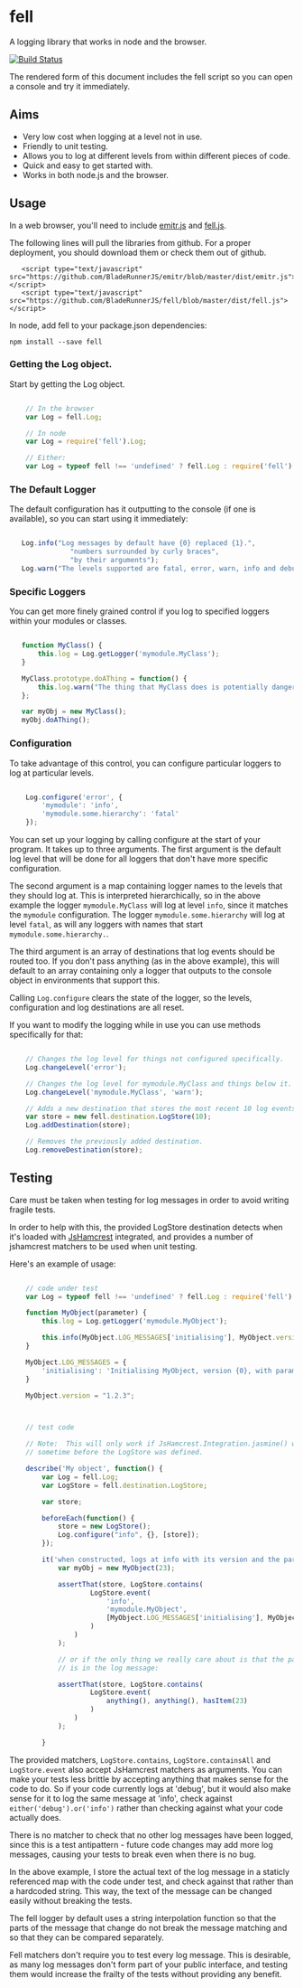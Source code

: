 <script type="text/javascript" src="https://github.com/BladeRunnerJS/emitr/blob/master/dist/emitr.js"></script>
<script type="text/javascript" src="dist/fell.js"></script>

fell
====

A logging library that works in node and the browser.

[![Build Status](https://travis-ci.org/BladeRunnerJS/fell.png)](https://travis-ci.org/BladeRunnerJS/fell)

The rendered form of this document includes the fell script so you can open
a console and try it immediately.

Aims
----

* Very low cost when logging at a level not in use.
* Friendly to unit testing.
* Allows you to log at different levels from within different pieces of code.
* Quick and easy to get started with.
* Works in both node.js and the browser.

Usage
-----

In a web browser, you'll need to include [emitr.js](https://github.com/BladeRunnerJS/emitr/blob/master/dist/emitr.js) and [fell.js](dist/fell.js).

The following lines will pull the libraries from github. For a proper deployment, you should
download them or check them out of github.

```
   <script type="text/javascript" src="https://github.com/BladeRunnerJS/emitr/blob/master/dist/emitr.js"></script>
   <script type="text/javascript" src="https://github.com/BladeRunnerJS/fell/blob/master/dist/fell.js"></script>
```

In node, add fell to your package.json dependencies:

    npm install --save fell

###  Getting the Log object.

Start by getting the Log object.

```javascript

    // In the browser
    var Log = fell.Log;

    // In node
    var Log = require('fell').Log;

    // Either:
    var Log = typeof fell !== 'undefined' ? fell.Log : require('fell').Log;
```

### The Default Logger

The default configuration has it outputting to the console (if one is available), so you can start
using it immediately:

```javascript

   Log.info("Log messages by default have {0} replaced {1}.",
               "numbers surrounded by curly braces",
               "by their arguments");
   Log.warn("The levels supported are fatal, error, warn, info and debug");
```

### Specific Loggers

You can get more finely grained control if you log to specified loggers within your modules or
classes.

```javascript

   function MyClass() {
       this.log = Log.getLogger('mymodule.MyClass');
   }

   MyClass.prototype.doAThing = function() {
       this.log.warn("The thing that MyClass does is potentially dangerous!");
   };

   var myObj = new MyClass();
   myObj.doAThing();
```

### Configuration

To take advantage of this control, you can configure particular loggers to log at particular levels.

```javascript

    Log.configure('error', {
        'mymodule': 'info',
        'mymodule.some.hierarchy': 'fatal'
    });
```

You can set up your logging by calling configure at the start of your program.  It takes up to three
arguments.  The first argument is the default log level that will be done for all loggers that don't
have more specific configuration.

The second argument is a map containing logger names to the levels that they should log at.  This
is interpreted hierarchically, so in the above example the logger `mymodule.MyClass` will log at
level `info`, since it matches the `mymodule` configuration.  The logger `mymodule.some.hierarchy`
will log at level `fatal`, as will any loggers with names that start `mymodule.some.hierarchy.`.

The third argument is an array of destinations that log events should be routed too.  If you don't
pass anything (as in the above example), this will default to an array containing only a logger that
outputs to the console object in environments that support this.

Calling `Log.configure` clears the state of the logger, so the levels, configuration and log
destinations are all reset.

If you want to modify the logging while in use you can use methods specifically for that:

```javascript

    // Changes the log level for things not configured specifically.
    Log.changeLevel('error');

    // Changes the log level for mymodule.MyClass and things below it.
    Log.changeLevel('mymodule.MyClass', 'warn');

    // Adds a new destination that stores the most recent 10 log events.
    var store = new fell.destination.LogStore(10);
    Log.addDestination(store);

    // Removes the previously added destination.
    Log.removeDestination(store);
```

Testing
-------

Care must be taken when testing for log messages in order to avoid writing fragile tests.

In order to help with this, the provided LogStore destination detects when it's loaded with [JsHamcrest](http://danielfm.github.io/jshamcrest)
integrated, and provides a number of jshamcrest matchers to be used when unit testing.

Here's an example of usage:

```javascript

    // code under test
    var Log = typeof fell !== 'undefined' ? fell.Log : require('fell').Log;

    function MyObject(parameter) {
    	this.log = Log.getLogger('mymodule.MyObject');

    	this.info(MyObject.LOG_MESSAGES['initialising'], MyObject.version, parameter);
    }

    MyObject.LOG_MESSAGES = {
    	'initialising': 'Initialising MyObject, version {0}, with parameter {1}.'
    }

    MyObject.version = "1.2.3";



    // test code

    // Note:  This will only work if JsHamcrest.Integration.jasmine() was run
    // sometime before the LogStore was defined.

    describe('My object', function() {
    	var Log = fell.Log;
    	var LogStore = fell.destination.LogStore;

    	var store;

    	beforeEach(function() {
    		store = new LogStore();
    		Log.configure("info", {}, [store]);
    	});

    	it('when constructed, logs at info with its version and the parameter.', function() {
    		var myObj = new MyObject(23);

    		assertThat(store, LogStore.contains(
    				LogStore.event(
    					'info',
    					'mymodule.MyObject',
    					[MyObject.LOG_MESSAGES['initialising'], MyObject.version, 23]
    				)
    			)
    		);

    		// or if the only thing we really care about is that the parameter
    		// is in the log message:

    		assertThat(store, LogStore.contains(
    				LogStore.event(
    					anything(), anything(), hasItem(23)
    				)
    			)
    		);

    	}
```

The provided matchers, `LogStore.contains`, `LogStore.containsAll` and `LogStore.event` also accept
JsHamcrest matchers as arguments.  You can make your tests less brittle by accepting anything that
makes sense for the code to do.  So if your code currently logs at 'debug', but it would also make
sense for it to log the same message at 'info', check against `either('debug').or('info')` rather
than checking against what your code actually does.

There is no matcher to check that no other log messages have been logged, since this is a test
antipattern - future code changes may add more log messages, causing your tests to break even
when there is no bug.

In the above example, I store the actual text of the log message in a staticly referenced map with
the code under test, and check against that rather than a hardcoded string.  This way, the text of
the message can be changed easily without breaking the tests.

The fell logger by default uses a string interpolation function so that the parts of the message
that change do not break the message matching and so that they can be compared separately.

Fell matchers don't require you to test every log message. This is desirable, as many log messages
don't form part of your public interface, and testing them would increase the frailty of the tests
without providing any benefit.
